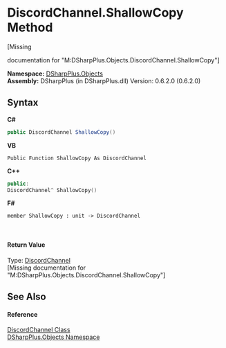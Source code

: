 # DiscordChannel.ShallowCopy Method 
 

\[Missing <summary> documentation for "M:DSharpPlus.Objects.DiscordChannel.ShallowCopy"\]

**Namespace:**&nbsp;<a href="b70db947-75ff-488f-5245-350c6ca1e522">DSharpPlus.Objects</a><br />**Assembly:**&nbsp;DSharpPlus (in DSharpPlus.dll) Version: 0.6.2.0 (0.6.2.0)

## Syntax

**C#**<br />
``` C#
public DiscordChannel ShallowCopy()
```

**VB**<br />
``` VB
Public Function ShallowCopy As DiscordChannel
```

**C++**<br />
``` C++
public:
DiscordChannel^ ShallowCopy()
```

**F#**<br />
``` F#
member ShallowCopy : unit -> DiscordChannel 

```

<br />

#### Return Value
Type: <a href="44f2ec35-aa98-9c68-225e-7c35b7ee1739">DiscordChannel</a><br />\[Missing <returns> documentation for "M:DSharpPlus.Objects.DiscordChannel.ShallowCopy"\]

## See Also


#### Reference
<a href="44f2ec35-aa98-9c68-225e-7c35b7ee1739">DiscordChannel Class</a><br /><a href="b70db947-75ff-488f-5245-350c6ca1e522">DSharpPlus.Objects Namespace</a><br />